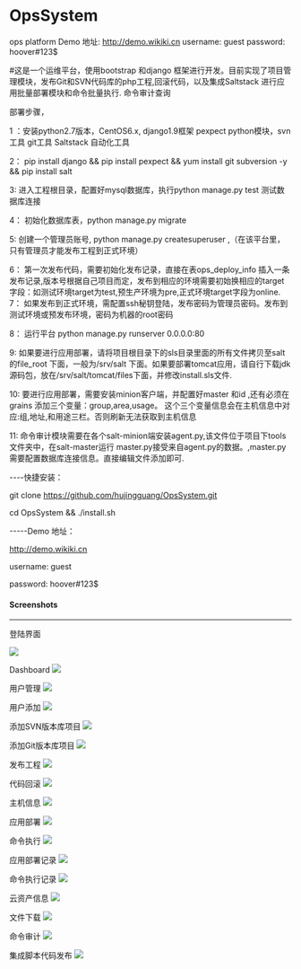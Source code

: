 # OpsSystem
ops platform  Demo 地址:  http://demo.wikiki.cn    username: guest      password: hoover#123$


#这是一个运维平台，使用bootstrap 和django 框架进行开发。目前实现了项目管理模块，发布Git和SVN代码库的php工程,回滚代码，以及集成Saltstack 进行应用批量部署模块和命令批量执行. 命令审计查询



部署步骤，  

1 ：安装python2.7版本，CentOS6.x, django1.9框架  pexpect python模块，svn工具  git工具 Saltstack 自动化工具

2： pip install django  && pip install pexpect && yum install git subversion -y && pip install salt

3: 进入工程根目录，配置好mysql数据库，执行python manage.py test 测试数据库连接

4： 初始化数据库表，python manage.py migrate

5:  创建一个管理员账号, python manage.py createsuperuser ,（在该平台里，只有管理员才能发布工程到正式环境）

6： 第一次发布代码，需要初始化发布记录，直接在表ops_deploy_info 插入一条发布记录,版本号根据自己项目而定，发布到相应的环境需要初始换相应的target字段：如测试环境target为test,预生产环境为pre,正式环境target字段为online.
7： 如果发布到正式环境，需配置ssh秘钥登陆，发布密码为管理员密码。发布到测试环境或预发布环境，密码为机器的root密码

8： 运行平台 python manage.py runserver 0.0.0.0:80

9:   如果要进行应用部署，请将项目根目录下的sls目录里面的所有文件拷贝至salt的file_root 下面，一般为/srv/salt 下面。如果要部署tomcat应用，请自行下载jdk源码包，放在/srv/salt/tomcat/files下面，并修改install.sls文件.

10: 要进行应用部署，需要安装minion客户端，并配置好master 和id  ,还有必须在grains 添加三个变量：group,area,usage。  这个三个变量信息会在主机信息中对应:组,地址,和用途三栏。否则刷新无法获取到主机信息


11: 命令审计模块需要在各个salt-minion端安装agent.py,该文件位于项目下tools文件夹中，在salt-master运行 master.py接受来自agent.py的数据。,master.py需要配置数据库连接信息。直接编辑文件添加即可.



----快捷安装：

git clone https://github.com/hujingguang/OpsSystem.git

cd OpsSystem && ./install.sh


-----Demo 地址：

   http://demo.wikiki.cn 

   username: guest

   password: hoover#123$


#### Screenshots
-----------
登陆界面

![](https://github.com/hujingguang/OpsSystem/blob/master/screenshots/0.png)

Dashboard
![](https://github.com/hujingguang/OpsSystem/blob/master/screenshots/1.png)

用户管理
![](https://github.com/hujingguang/OpsSystem/blob/master/screenshots/15.png)

用户添加
![](https://github.com/hujingguang/OpsSystem/blob/master/screenshots/16.png)

添加SVN版本库项目
![](https://github.com/hujingguang/OpsSystem/blob/master/screenshots/2.png)

添加Git版本库项目
![](https://github.com/hujingguang/OpsSystem/blob/master/screenshots/3.png)

发布工程
![](https://github.com/hujingguang/OpsSystem/blob/master/screenshots/4.png)

代码回滚
![](https://github.com/hujingguang/OpsSystem/blob/master/screenshots/13.png)

主机信息
![](https://github.com/hujingguang/OpsSystem/blob/master/screenshots/5.png)

应用部署
![](https://github.com/hujingguang/OpsSystem/blob/master/screenshots/6.png)

命令执行
![](https://github.com/hujingguang/OpsSystem/blob/master/screenshots/7.png)

应用部署记录
![](https://github.com/hujingguang/OpsSystem/blob/master/screenshots/8.png)

命令执行记录
![](https://github.com/hujingguang/OpsSystem/blob/master/screenshots/9.png)

云资产信息
![](https://github.com/hujingguang/OpsSystem/blob/master/screenshots/10.png)

文件下载
![](https://github.com/hujingguang/OpsSystem/blob/master/screenshots/11.png)

命令审计
![](https://github.com/hujingguang/OpsSystem/blob/master/screenshots/12.png)

集成脚本代码发布
![](https://github.com/hujingguang/OpsSystem/blob/master/screenshots/14.png)
